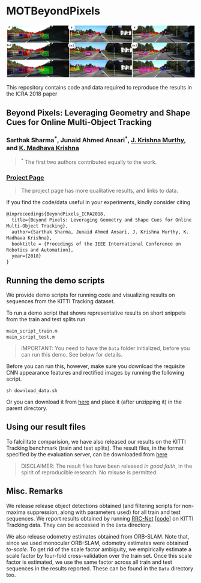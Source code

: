 # MOTBeyondPixels

![Example image](example_image.png)

This repository contains code and data required to reproduce the results in the ICRA 2018 paper

## Beyond Pixels: Leveraging Geometry and Shape Cues for Online Multi-Object Tracking
### Sarthak Sharma<sup>\*</sup>, Junaid Ahmed Ansari<sup>\*</sup>, [J. Krishna Murthy](https://krrish94.github.io), and [K. Madhava Krishna](http://robotics.iiit.ac.in)
> <sup>\*</sup> The first two authors contributed equally to the work.

### [Project Page](https://junaidcs032.github.io/Geometry_ObjectShape_MOT/)
> The project page has more qualitative results, and links to data.

If you find the code/data useful in your experiments, kindly consider citing

```
@inproceedings{BeyondPixels_ICRA2018,
  title={Beyond Pixels: Leveraging Geometry and Shape Cues for Online Multi-Object Tracking},
  author={Sarthak Sharma, Junaid Ahmed Ansari, J. Krishna Murthy, K. Madhava Krishna},
  booktitle = {Procedings of the IEEE International Conference on Robotics and Automation},
  year={2018}
}
```


## Running the demo scripts

We provide demo scripts for running code and visualizing results on sequences from the KITTI Tracking dataset.

To run a demo script that shows representative results on short snippets from the train and test splits run

```
main_script_train.m
main_script_test.m
```
> IMPORTANT: You need to have the `Data` folder initialized, before you can run this demo.
> See below for details.


Before you can run this, however, make sure you download the requisite CNN appearance features and rectified images by running the following script.
```
sh download_data.sh
```
Or you can download it from [here](https://drive.google.com/open?id=1ZR1qEf2qjQYA9zALLl-ZXuWhqG9lxzsM) and place it (after unzipping it) in the parent directory.

## Using our result files

To falcilitate comparision, we have also released our results on the KITTI Tracking benchmark (train and test splits). The result files, in the format specified by the evaluation server, can be downloaded from [here](https://drive.google.com/open?id=0B-9NOTtQ3zTQUTJORXlyTEZzR0M4UG1jUmRvS2ZCcE5ZUFI0)

> DISCLAIMER: The result files have been released *in good faith*, in the spirit of reproducible research.
> No misuse is permitted.

## Misc. Remarks

We release release object detections obtained (and filtering scripts for non-maxima suppression, along with parameters used) for all train and test sequences. We report results obtained by running [RRC-Net](https://arxiv.org/abs/1704.05776) \[[code](https://github.com/xiaohaoChen/rrc_detection)\] on KITTI Tracking data. They can be accessed in the `Data` directory.

We also release odometry estimates obtained from ORB-SLAM. Note that, since we used monocular ORB-SLAM, odometry estimates were obtained *to-scale*. To get rid of the scale factor ambiguity, we empirically estimate a scale factor by four-fold cross-validation over the train set. Once this scale factor is estimated, we use the same factor across all train and test sequences in the results reported. These can be found in the `Data` directory too.
